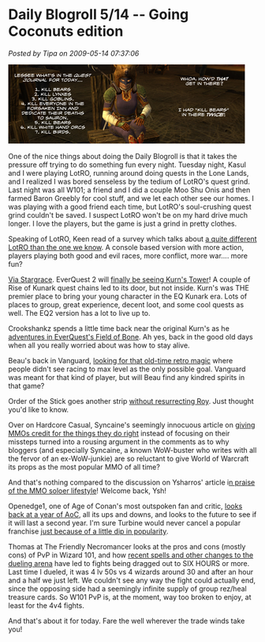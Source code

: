 # Daily Blogroll 5/14 -- Going Coconuts edition

*Posted by Tipa on 2009-05-14 07:37:06*

![killbears](../../../uploads/2009/05/killbears.jpg "killbears")

One of the nice things about doing the Daily Blogroll is that it takes the pressure off trying to do something fun every night. Tuesday night, Kasul and I were playing LotRO, running around doing quests in the Lone Lands, and I realized I was bored senseless by the tedium of LotRO's quest grind. Last night was all W101; a friend and I did a couple Moo Shu Onis and then farmed Baron Greebly for cool stuff, and we let each other see our homes. I was playing with a good friend each time, but LotRO's soul-crushing quest grind couldn't be saved. I suspect LotRO won't be on my hard drive much longer. I love the players, but the game is just a grind in pretty clothes.

Speaking of LotRO, Keen read of a survey which talks about [a quite different LotRO than the one we know](http://www.keenandgraev.com/?p=2352). A console based version with more action, players playing both good and evil races, more conflict, more war.... more fun?

[Via Stargrace](http://mmoquests.com/2009/05/14/kurns-tower-to-hit-eq2-finally/). EverQuest 2 will [finally be seeing Kurn's Tower](http://eq2players.station.sony.com/news_archive_content.vm?id=3087§ion=News&locale=en_US)! A couple of Rise of Kunark quest chains led to its door, but not inside. Kurn's was THE premier place to bring your young character in the EQ Kunark era. Lots of places to group, great experience, decent loot, and some cool quests as well. The EQ2 version has a lot to live up to.

Crookshankz spends a little time back near the original Kurn's as he [adventures in EverQuest's Field of Bone](http://thegaminggoob.wordpress.com/2009/05/13/eq-yakety-sax-and-2-questions/). Ah yes, back in the good old days when all you really worried about was how to stay alive.

Beau's back in Vanguard, [looking for that old-time retro magic](http://epicdolls.com/beauturkey/?p=1445) where people didn't see racing to max level as the only possible goal. Vanguard was meant for that kind of player, but will Beau find any kindred spirits in that game?

Order of the Stick goes another strip [without resurrecting Roy](http://www.giantitp.com/comics/oots0653.html). Just thought you'd like to know.

Over on Hardcore Casual, Syncaine's seemingly innocuous article on [giving MMOs credit for the things they do right](http://syncaine.wordpress.com/2009/05/13/giving-credit-when-its-due/) instead of focusing on their missteps turned into a rousing argument in the comments as to why bloggers (and especially Syncaine, a known WoW-buster who writes with all the fervor of an ex-WoW-junkie) are so reluctant to give World of Warcraft its props as the most popular MMO of all time?

And that's nothing compared to the discussion on Ysharros' article i[n praise of the MMO soloer lifestyle](http://stylishcorpse.wordpress.com/2009/05/13/never-the-twain-part-2/)! Welcome back, Ysh!

Openedge1, one of Age of Conan's most outspoken fan and critic, [looks back at a year of AoC](http://simple-n-complex.blogspot.com/2009/05/age-of-conan-retrospect.html), all its ups and downs, and looks to the future to see if it will last a second year. I'm sure Turbine would never cancel a popular franchise [just because of a little dip in popularity](http://www.wired.com/gaming/gamingreviews/commentary/games/2005/12/69848).

Thomas at The Friendly Necromancer looks at the pros and cons (mostly cons) of PvP in Wizard 101, and how [recent spells and other changes to the dueling arena](http://thefriendlynecromancer.blogspot.com/2009/05/pvps-dirty-laundry-list.html) have led to fights being dragged out to SIX HOURS or more. Last time I dueled, it was 4 lv 50s vs 4 wizards around 30 and after an hour and a half we just left. We couldn't see any way the fight could actually end, since the opposing side had a seemingly infinite supply of group rez/heal treasure cards. So W101 PvP is, at the moment, way too broken to enjoy, at least for the 4v4 fights.

And that's about it for today. Fare the well wherever the trade winds take you!

